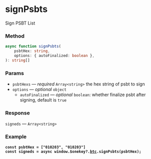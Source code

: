 # signPsbts

Sign PSBT List

### Method

```typescript
async function signPsbts(
    psbtHex: string, 
    options: { autoFinalized: boolean },
): string[]
```

### Params

* `psbtHexs` — _required_ `Array<string>`  the hex string of psbt to sign
* `options` — _optional_ `object`&#x20;
  * `autoFinalized` — _optional_ `boolean`: whether finalize psbt after signing, default is `true`

### Response

`signeds` — `Array<string>`

### Example

<pre class="language-typescript"><code class="lang-typescript"><strong>const psbtHex = ["010203", "010203"]
</strong><strong>const signeds = async window.$onekey?.<a data-footnote-ref href="#user-content-fn-1">btc</a>.signPsbts(psbtHex);
</strong></code></pre>



[^1]: 
